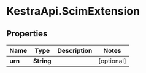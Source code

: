 # KestraApi.ScimExtension

## Properties

Name | Type | Description | Notes
------------ | ------------- | ------------- | -------------
**urn** | **String** |  | [optional] 


